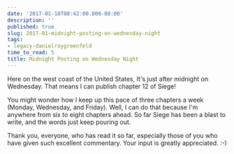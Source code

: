```yaml
---
date: '2017-01-18T08:42:00.000-08:00'
description: ''
published: true
slug: 2017-01-midnight-posting-on-wednesday-night
tags:
- legacy-danielroygreenfeld
time_to_read: 5
title: Midnight Posting on Wednesday Night
---
```


Here on the west coast of the United States, It's just after midnight on Wednesday. That means I can publish chapter 12 of Siege!

You might wonder how I keep up this pace of three chapters a week (Monday, Wednesday, and Friday). Well, I can do that because I'm anywhere from six to eight chapters ahead. So far Siege has been a blast to write, and the words just keep pouring out. 

Thank you, everyone, who has read it so far, especially those of you who have given such excellent commentary.  Your input is greatly appreciated. :-)